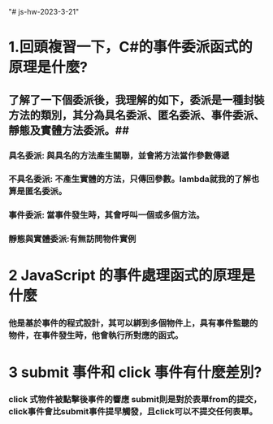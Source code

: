 "# js-hw-2023-3-21" 
# 1.回頭複習一下，C#的事件委派函式的原理是什麼? #
## 了解了一下個委派後，我理解的如下，委派是一種封裝方法的類別，其分為具名委派、匿名委派、事件委派、靜態及實體方法委派。##
### 具名委派: 與具名的方法產生關聯，並會將方法當作參數傳遞
### 不具名委派: 不產生實體的方法，只傳回參數。lambda就我的了解也算是匿名委派。
### 事件委派: 當事件發生時，其會呼叫一個或多個方法。
### 靜態與實體委派:有無訪問物件實例

# 2 JavaScript 的事件處理函式的原理是什麼
### 他是基於事件的程式設計，其可以綁到多個物件上，具有事件監聽的物件，在事件發生時，他會執行所對應的函式。

# 3 submit 事件和 click 事件有什麼差別?
### click 式物件被點擊後事件的響應 submit則是對於表單from的提交， click事件會比submit事件提早觸發，且click可以不提交任何表單。
